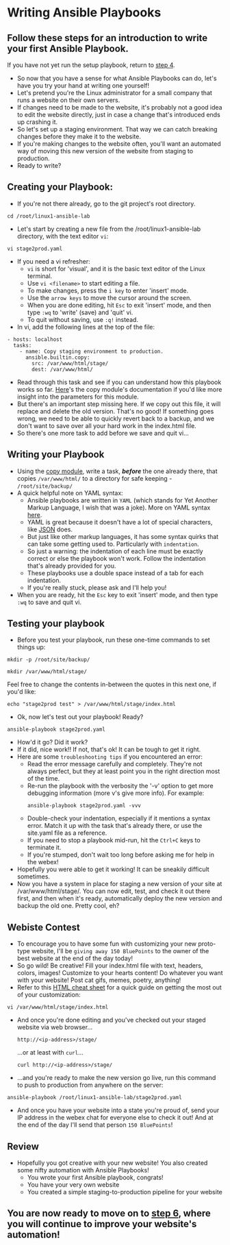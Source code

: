 # Writing Ansible Playbooks
## Follow these steps for an introduction to write your first Ansible Playbook.
If you have not yet run the setup playbook, return to [step 4](./4_run_playbooks.md).
* So now that you have a sense for what Ansible Playbooks can do, let's have you try your hand at writing one yourself!
* Let's pretend you're the Linux administrator for a small company that runs a website on their own servers.
* If changes need to be made to the website, it's probably not a good idea to edit the website directly, just in case a change that's introduced ends up crashing it.
* So let's set up a staging environment. That way we can catch breaking changes before they make it to the website. 
* If you're making changes to the website often, you'll want an automated way of moving this new version of the website from staging to production.
* Ready to write?
## Creating your Playbook:
* If you're not there already, go to the git project's root directory.
```
cd /root/linux1-ansible-lab
```
* Let's start by creating a new file from the /root/linux1-ansible-lab directory, with the text editor `vi`:
```
vi stage2prod.yaml
```
* If you need a vi refresher:
    * `vi` is short for 'visual', and it is the basic text editor of the Linux terminal.
    * Use `vi <filename>` to start editing a file.
    * To make changes, press the `i key` to enter 'insert' mode.
    * Use the `arrow keys` to move the cursor around the screen.
    * When you are done editing, hit `Esc` to exit 'insert' mode, and then type `:wq` to 'write' (save) and 'quit' vi.
    * To quit without saving, use `:q!` instead.
* In vi, add the following lines at the top of the file:
```
- hosts: localhost
  tasks:
    - name: Copy staging environment to production.
      ansible.builtin.copy:
        src: /var/www/html/stage/
        dest: /var/www/html/
```
* Read through this task and see if you can understand how this playbook works so far. [Here](https://docs.ansible.com/ansible/latest/collections/ansible/builtin/copy_module.html)'s the copy module's documentation if you'd like more insight into the parameters for this module.
* But there's an important step missing here. If we copy out this file, it will replace and delete the old version. That's no good! If something goes wrong, we need to be able to quickly revert back to a backup, and we don't want to save over all your hard work in the index.html file.
* So there's one more task to add before we save and quit vi...
## Writing your Playbook
* Using the [copy module](https://docs.ansible.com/ansible/latest/collections/ansible/builtin/copy_module.html), write a task, <b><i>before</i></b> the one already there, that copies `/var/www/html/` to a directory for safe keeping - `/root/site/backup/`
* A quick helpful note on YAML syntax:
    * Ansible playbooks are written in `YAML` (which stands for Yet Another Markup Language, I wish that was a joke). More on YAML syntax [here](https://docs.ansible.com/ansible/latest/reference_appendices/YAMLSyntax.html).
    * YAML is great because it doesn't have a lot of special characters, like [JSON](https://builtin.com/software-engineering-perspectives/yaml-vs-json) does.
    * But just like other markup languages, it has some syntax quirks that can take some getting used to. Particularly with `indentation`.
    * So just a warning: the indentation of each line must be exactly correct or else the playbook won't work. Follow the indentation that's already provided for you.
    * These playbooks use a double space instead of a tab for each indentation.
    * If you're really stuck, please ask and I'll help you!
* When you are ready, hit the `Esc` key to exit 'insert' mode, and then type `:wq` to save and quit vi.
## Testing your playbook
* Before you test your playbook, run these one-time commands to set things up:
```
mkdir -p /root/site/backup/
```
```
mkdir /var/www/html/stage/
```
Feel free to change the contents in-between the quotes in this next one, if you'd like:
```
echo "stage2prod test" > /var/www/html/stage/index.html
```
* Ok, now let's test out your playbook! Ready?
```
ansible-playbook stage2prod.yaml
```
* How'd it go? Did it work?
* If it did, nice work!! If not, that's ok! It can be tough to get it right. 
* Here are some `troubleshooting tips` if you encountered an error:
    * Read the error message carefully and completely. They're not always perfect, but they at least point you in the right direction most of the time.
    * Re-run the playbook with the verbosity the '-v' option to get more debugging information (more v's give more info). For example:
        ```
        ansible-playbook stage2prod.yaml -vvv
        ```
    * Double-check your indentation, especially if it mentions a syntax error. Match it up with the task that's already there, or use the site.yaml file as a reference.
    * If you need to stop a playbook mid-run, hit the `Ctrl+C` keys to terminate it.
    * If you're stumped, don't wait too long before asking me for help in the webex!
* Hopefully you were able to get it working! It can be sneakily difficult sometimes.
* Now you have a system in place for staging a new version of your site at /var/www/html/stage/. You can now edit, test, and check it out there first, and then when it's ready, automatically deploy the new version and backup the old one. Pretty cool, eh?
## Webiste Contest
* To encourage you to have some fun with customizing your new proto-type website, I'll be `giving away 150 BluePoints` to the owner of the best website at the end of the day today! 
* So go wild! Be creative! Fill your index.html file with text, headers, colors, images! Customize to your hearts content! Do whatever you want with your website! Post cat gifs, memes, poetry, anything!
* Refer to this [HTML cheat sheet](https://web.stanford.edu/group/csp/cs21/htmlcheatsheet.pdf) for a quick guide on getting the most out of your customization:
```
vi /var/www/html/stage/index.html
```
* And once you're done editing and you've checked out your staged website via web browser...
    ```
    http://<ip-address>/stage/
    ```
    ...or at least with `curl`...
    ```
    curl http://<ip-address>/stage/
    ```
* ...and you're ready to make the new version go live, run this command to push to production from anywhere on the server:
```
ansible-playbook /root/linux1-ansible-lab/stage2prod.yaml
```
* And once you have your website into a state you're proud of, send your IP address in the webex chat for everyone else to check it out! And at the end of the day I'll send that person `150 BluePoints`!
## Review
* Hopefully you got creative with your new website! You also created some nifty automation with Ansible Playbooks!
    * You wrote your first Ansible playbook, congrats! 
    * You have your very own website
    * You created a simple staging-to-production pipeline for your website

## You are now ready to move on to [step 6](./6_automate_restore.md), where you will continue to improve your website's automation!
